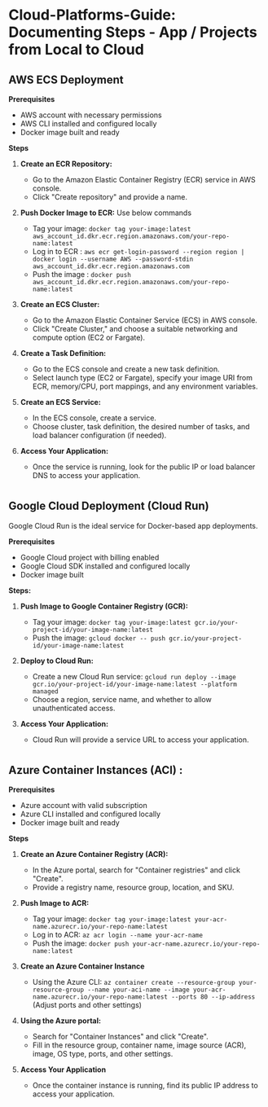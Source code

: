 # Cloud-Platforms-Guide: Documenting Steps - App / Projects from Local to Cloud

## AWS ECS Deployment

**Prerequisites**
  * AWS account with necessary permissions
  * AWS CLI installed and configured locally
  * Docker image built and ready

**Steps**

1. **Create an ECR Repository:**
     * Go to the Amazon Elastic Container Registry (ECR) service in AWS console.
     * Click "Create repository" and provide a name.

2. **Push Docker Image to ECR:**
   Use below commands
     * Tag your image: ```docker tag your-image:latest aws_account_id.dkr.ecr.region.amazonaws.com/your-repo-name:latest```
     * Log in to ECR : ```aws ecr get-login-password --region region | docker login --username AWS --password-stdin aws_account_id.dkr.ecr.region.amazonaws.com ```
     * Push the image : ```docker push aws_account_id.dkr.ecr.region.amazonaws.com/your-repo-name:latest```

3. **Create an ECS Cluster:**
    * Go to the Amazon Elastic Container Service (ECS) in AWS console.
    * Click "Create Cluster," and choose a suitable networking and compute option (EC2 or Fargate).

4. **Create a Task Definition:**
    * Go to the ECS console and create a new task definition.
    * Select launch type (EC2 or Fargate), specify your image URI from ECR, memory/CPU, port mappings, and any environment variables.
      
5. **Create an ECS Service:**
    * In the ECS console, create a service.
    * Choose cluster, task definition, the desired number of tasks, and load balancer configuration (if needed).

6. **Access Your Application:**
    * Once the service is running, look for the public IP or load balancer DNS to access your application.

#
## Google Cloud Deployment (Cloud Run)
Google Cloud Run is the ideal service for Docker-based app deployments.

**Prerequisites**
  * Google Cloud project with billing enabled
  * Google Cloud SDK installed and configured locally
  * Docker image built
    
**Steps:**

1. **Push Image to Google Container Registry (GCR):**
   * Tag your image: ```docker tag your-image:latest gcr.io/your-project-id/your-image-name:latest```
   * Push the image: ```gcloud docker -- push gcr.io/your-project-id/your-image-name:latest```
    
2. **Deploy to Cloud Run:**
   * Create a new Cloud Run service: ```gcloud run deploy --image gcr.io/your-project-id/your-image-name:latest --platform managed```
   * Choose a region, service name, and whether to allow unauthenticated access.
    
3. **Access Your Application:**
    * Cloud Run will provide a service URL to access your application.

#
## Azure Container Instances (ACI) :

**Prerequisites**

  * Azure account with valid subscription
  * Azure CLI installed and configured locally
  * Docker image built and ready
    
**Steps**

  1. **Create an Azure Container Registry (ACR):**
     * In the Azure portal, search for "Container registries" and click "Create".
     * Provide a registry name, resource group, location, and SKU.
  
  2. **Push Image to ACR:**
     * Tag your image: ```docker tag your-image:latest your-acr-name.azurecr.io/your-repo-name:latest```
     * Log in to ACR: ```az acr login --name your-acr-name```
     * Push the image: ```docker push your-acr-name.azurecr.io/your-repo-name:latest```
    
  3. **Create an Azure Container Instance**
     * Using the Azure CLI:
```az container create --resource-group your-resource-group --name your-aci-name --image your-acr-name.azurecr.io/your-repo-name:latest --ports 80 --ip-address ``` (Adjust ports and other settings)

  4. **Using the Azure portal:**
     * Search for "Container Instances" and click "Create".
     * Fill in the resource group, container name, image source (ACR), image, OS type, ports, and other settings.

  5. **Access Your Application**
     * Once the container instance is running, find its public IP address to access your application.




